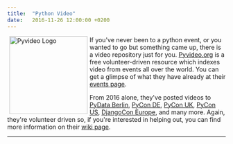 ```yaml
---
title:  "Python Video"
date:   2016-11-26 12:00:00 +0200
---
```


<img src="/images/PyVideo.png" alt="Pyvideo Logo" align="left" hspace="5" style="width:180px;">

If you've never been to a python event, or you wanted to go but something came up, there is a video repository just for you. [Pyvideo.org](pyvideo.org) is a free volunteer-driven resource which indexes video from events all over the world. You can get a glimpse of what they have already at their [events page](http://pyvideo.org/events.html).

From 2016 alone, they've posted videos to [PyData Berlin](http://pyvideo.org/events/pydata-berlin-2016.html), [PyCon DE](http://pyvideo.org/events/pycon-de-2016.html), [PyCon UK](http://pyvideo.org/events/pycon-uk-2016.html), [PyCon US](http://pyvideo.org/events/pycon-us-2016.html), [DjangoCon Europe](http://pyvideo.org/events/djangocon-europe-2016.html), and many more. Again, they're volunteer driven so, if you're interested in helping out, you can find more information on their [wiki page](https://github.com/pyvideo/pyvideo/wiki/How-to-Volunteer).
<hr />
